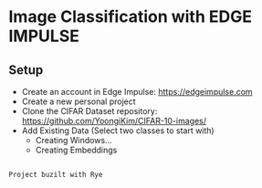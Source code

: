 # Image Classification with EDGE IMPULSE

## Setup
- Create an account in Edge Impulse: https://edgeimpulse.com
- Create a new personal project
- Clone the CIFAR Dataset repository: https://github.com/YoongiKim/CIFAR-10-images/
- Add Existing Data (Select two classes to start with)
    - Creating Windows...
    - Creating Embeddings


```

Project buzilt with Rye
